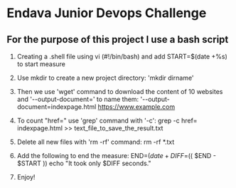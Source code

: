 # Endava Junior Devops Challenge

## For the purpose of this project I use a bash script

1. Creating a .shell file using vi (#!/bin/bash) and add START=$(date +%s) to start measure

2. Use mkdir to create a new project directory: 'mkdir dirname'

3. Then we use 'wget' command to download the content of 10 websites and '--output-document=' to name them: '--output-document=indexpage.html https://www.example.com

4. To count "href=" use 'grep' command with '-c':
grep -c href= indexpage.html >> text_file_to_save_the_result.txt 

5. Delete all new files with 'rm -rf' command:
rm -rf *.txt 

6. Add the following to end the measure: 
END=$(date +%s)
DIFF=$(( $END - $START ))
echo "It took only $DIFF seconds."

7. Enjoy!  
